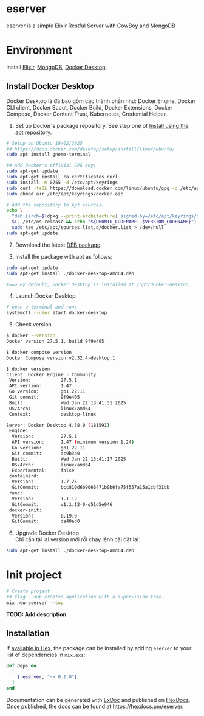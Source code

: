 # eserver
eserver is a simple Elixir Restful Server with CowBoy and MongoDB  


# Environment
Install [Elixir](https://elixir-lang.org/install.html), [MongoDB](https://www.mongodb.com/docs/manual/installation/), [Docker Desktop](https://docs.docker.com/desktop/).  

## Install Docker Desktop
Docker Desktop là đã bao gồm các thành phần như: Docker Engine, Docker CLI client, Docker Scout, Docker Build, Docker Extensions, Docker Compose, Docker Content Trust, Kubernetes, Credential Helper.  

1. Set up Docker's package repository. See step one of [Install using the apt repository](https://docs.docker.com/engine/install/ubuntu/#install-using-the-repository).  
```bash
# Setup on Ubuntu 16/02/2025
## https://docs.docker.com/desktop/setup/install/linux/ubuntu/
sudo apt install gnome-terminal

## Add Docker's official GPG key:
sudo apt-get update
sudo apt-get install ca-certificates curl
sudo install -m 0755 -d /etc/apt/keyrings
sudo curl -fsSL https://download.docker.com/linux/ubuntu/gpg -o /etc/apt/keyrings/docker.asc
sudo chmod a+r /etc/apt/keyrings/docker.asc

# Add the repository to Apt sources:
echo \
  "deb [arch=$(dpkg --print-architecture) signed-by=/etc/apt/keyrings/docker.asc] https://download.docker.com/linux/ubuntu \
  $(. /etc/os-release && echo "${UBUNTU_CODENAME:-$VERSION_CODENAME}") stable" | \
  sudo tee /etc/apt/sources.list.d/docker.list > /dev/null
sudo apt-get update
```

2. Download the latest [DEB package](https://desktop.docker.com/linux/main/amd64/docker-desktop-amd64.deb).  

3. Install the package with apt as follows:  
```bash
sudo apt-get update
sudo apt-get install ./docker-desktop-amd64.deb

#==> By default, Docker Desktop is installed at /opt/docker-desktop.
```

4. Launch Docker Desktop  
```bash
# open a terminal and run:
systemctl --user start docker-desktop
```

5. Check version
```bash
$ docker --version
Docker version 27.5.1, build 9f9e405

$ docker compose version
Docker Compose version v2.32.4-desktop.1

$ docker version
Client: Docker Engine - Community
 Version:           27.5.1
 API version:       1.47
 Go version:        go1.22.11
 Git commit:        9f9e405
 Built:             Wed Jan 22 13:41:31 2025
 OS/Arch:           linux/amd64
 Context:           desktop-linux

Server: Docker Desktop 4.38.0 (181591)
 Engine:
  Version:          27.5.1
  API version:      1.47 (minimum version 1.24)
  Go version:       go1.22.11
  Git commit:       4c9b3b0
  Built:            Wed Jan 22 13:41:17 2025
  OS/Arch:          linux/amd64
  Experimental:     false
 containerd:
  Version:          1.7.25
  GitCommit:        bcc810d6b9066471b0b6fa75f557a15a1cbf31bb
 runc:
  Version:          1.1.12
  GitCommit:        v1.1.12-0-g51d5e946
 docker-init:
  Version:          0.19.0
  GitCommit:        de40ad0
```

6. Upgrade Docker Desktop  
Chỉ cần tải lại version mới rồi chạy lệnh cài đặt lại:  
```bash
sudo apt-get install ./docker-desktop-amd64.deb
```


# Init project
```bash
# Create project
## flag --sup creates application with a supervision tree.
mix new eserver --sup

```



**TODO: Add description**

## Installation

If [available in Hex](https://hex.pm/docs/publish), the package can be installed
by adding `eserver` to your list of dependencies in `mix.exs`:

```elixir
def deps do
  [
    {:eserver, "~> 0.1.0"}
  ]
end
```

Documentation can be generated with [ExDoc](https://github.com/elixir-lang/ex_doc)
and published on [HexDocs](https://hexdocs.pm). Once published, the docs can
be found at <https://hexdocs.pm/eserver>.

